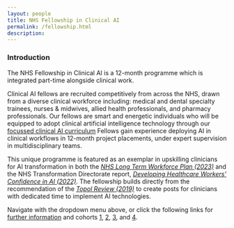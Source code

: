```yaml
---
layout: people
title: NHS Fellowship in Clinical AI
permalink: /fellowship.html
description:
---
```

<h3 style>Introduction</h3>
The NHS Fellowship in Clinical AI is a 12-month programme which is integrated part-time alongside clinical work.

Clinical AI fellows are recruited competitively from across the NHS, drawn from a diverse clinical workforce including: medical and dental specialty trainees, nurses & midwives, allied health professionals, and pharmacy professionals.
Our fellows are smart and energetic individuals who will be equipped to adopt clinical artificial intelligence technology through our [focussed clinical AI curriculum](/assets/docs/FCAI_Curriculum_v3.2.pdf)
Fellows gain experience deploying AI in clinical workflows in 12-month project placements, under expert supervision in multidisciplinary teams.

This unique programme is featured as an exemplar in upskilling clinicians for AI transformation in both the *[NHS Long Term Workforce Plan (2023)](https://www.england.nhs.uk/wp-content/uploads/2023/06/nhs-long-term-workforce-plan-v1.2.pdf#page=74)* and the NHS Transformation Directorate report, *[Developing Healthcare Workers' Confidence in AI (2022)](https://digital-transformation.hee.nhs.uk/binaries/content/assets/digital-transformation/dart-ed/developingconfidenceinai-oct2022.pdf#page=68)*. 
The fellowship builds directly from the recommendation of the *[Topol Review (2019)](https://topol.hee.nhs.uk/wp-content/uploads/HEE-Topol-Review-2019.pdf#page=8)* to create posts for clinicians with dedicated time to implement AI technologies.

Navigate with the dropdown menu above, or click the following links for [further information](/fellowship_info.html) and cohorts [1](/fellowship_cohort1.html), [2](/fellowship_cohort2.html), [3](/fellowship_cohort3.html), and [4](/fellowship_cohort4.html).